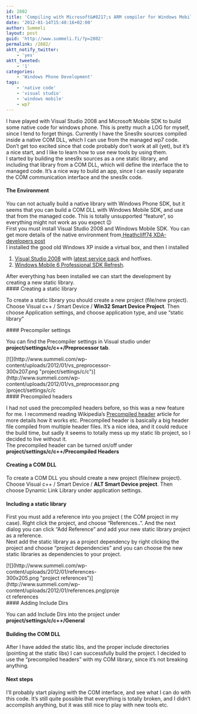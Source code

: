 ```yaml
---
id: 2802
title: 'Compiling with Microsoft&#8217;s ARM compiler for Windows Mobile with Visual Studio'
date: '2012-01-14T15:40:16+02:00'
author: Summeli
layout: post
guid: 'http://www.summeli.fi/?p=2802'
permalink: /2802/
aktt_notify_twitter:
    - 'yes'
aktt_tweeted:
    - '1'
categories:
    - 'Windows Phone Development'
tags:
    - 'native code'
    - 'visual studio'
    - 'windows mobile'
    - wp7
---
```


I have played with Visual Studio 2008 and Microsoft Mobile SDK to build some native code for windows phone. This is pretty much a LOG for myself, since I tend to forget things. Currently I have the Snes9x sources compiled inside a native COM DLL, which I can use from the managed wp7 code. Don’t get too excited since that code probably don’t work at all (yet), but it’s a nice start, and I like to learn how to use new tools by using them.  
I started by building the snes9x sources as a one static library, and including that library from a COM DLL, which will define the interface the to managed code. It’s a nice way to build an app, since I can easily separate the COM communication interface and the snes9x code.

#### The Environment

You can not actually build a native library with Windows Phone SDK, but it seems that you can build a COM DLL with Windows Mobile SDK, and use that from the managed code. This is totally unsupported “feature”, so everything might not work as you expect 😉  
First you must install Visual Studio 2008 and Windows Mobile SDK. You can get more details of the native environment from[ Heathcliff74 XDA-developers post](http://forum.xda-developers.com/showthread.php?t=1299134)  
I installed the good old Windows XP inside a virtual box, and then I installed

1. [Visual Studio 2008](http://www.microsoft.com/visualstudio/en-us/products/2008-editions) with [latest service pack](http://www.microsoft.com/download/en/details.aspx?id=10986) and hotfixes.
2. [Windows Mobile 6 Professional SDK Refresh](http://www.microsoft.com/download/en/details.aspx?id=6135).

<div>After everything has been installed we can start the development by creating a new static library.</div><div>#### Creating a static library

To create a static library you should create a new project (file/new project). Choose Visual c++ / Smart Device / **Win32 Smart Device Project**. Then choose Application settings, and choose application type, and use “static library”

</div>#### Precompiler settings

You can find the Precompiler settings in Visual studio under **project/settings/c/c++/Preprocessor tab**.

<div class="wp-caption aligncenter" id="attachment_2829" style="width: 310px">[![](http://www.summeli.com/wp-content/uploads/2012/01/vs_preprocessor-300x207.png "project/settings/c/c")](http://www.summeli.com/wp-content/uploads/2012/01/vs_preprocessor.png)project/settings/c/c

</div>#### Precompiled headers

I had not used the precompiled headers before, so this was a new feature for me. I recommend reading Wikipedia’s [Precompiled header](http://en.wikipedia.org/wiki/Precompiled_header) article for more details how it works etc. Precompiled header is basically a big header file compiled from multiple header files. It’s a nice idea, and it could reduce the build time, but sadly it seems to totally mess up my static lib project, so I decided to live without it.  
The precompiled header can be turned on/off under **project/settings/c/c++/Precompiled Headers**

#### Creating a COM DLL

To create a COM DLL you should create a new project (file/new project). Choose Visual c++ / Smart Device / **ALT Smart Device project**. Then choose Dynamic Link Library under application settings.

#### Including a static library

First you must add a reference into you project ( the COM project in my case). Right click the project, and choose “References..”. And the next dialog you can click “Add Reference” and add your new static library project as a reference.  
Next add the static library as a project dependency by right clicking the project and choose “project dependencies” and you can choose the new static libraries as dependencies to your project.

<div class="wp-caption aligncenter" id="attachment_2830" style="width: 310px">[![](http://www.summeli.com/wp-content/uploads/2012/01/references-300x205.png "project references")](http://www.summeli.com/wp-content/uploads/2012/01/references.png)project references

</div>#### Adding Include Dirs

You can add Include Dirs into the project under **project/settings/c/c++/General**

#### Building the COM DLL

After I have added the static libs, and the proper include directories (pointing at the static libs) I can successfully build the project. I decided to use the “precompiled headers” with my COM library, since it’s not breaking anything.

#### Next steps

I’ll probably start playing with the COM interface, and see what I can do with this code. It’s still quite possible that everything is totally broken, and I didn’t accomplish anything, but it was still nice to play with new tools etc.